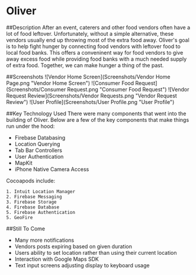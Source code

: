 # Oliver

##Description
After an event, caterers and other food vendors often have a lot of food leftover. Unfortunately, without a simple alternative, these vendors usually end up throwing most of the extra food away. Oliver's goal is to help fight hunger by connecting food vendors with leftover food to local food banks. This offers a conveninent way for food vendors to give away excess food while providing food banks with a much needed supply of extra food. Together, we can make hunger a thing of the past.


##Screenshots
![Vendor Home Screen](Screenshots/Vendor Home Page.png "Vendor Home Screen") ![Consumer Food Request](Screenshots/Consumer Request.png "Consumer Food Request")
![Vendor Request Review](Screenshots/Vendor Requests.png "Vendor Request Review") ![User Profile](Screenshots/User Profile.png "User Profile")




##Key Technology Used
There were many components that went into the building of Oliver. Below are a few of the key components that make things run under the hood:

* Firebase Databasing
* Location Querying
* Tab Bar Controllers
* User Authentication
* MapKit
* iPhone Native Camera Access

Cocoapods include:

	1. Intuit Location Manager
	2. Firebase Messaging
	3. Firebase Storage
	4. Firebase Database
	5. Firebase Authentication
	5. GeoFire


##Still To Come

* Many more notifications
* Vendors posts expiring based on given duration
* Users ability to set location rather than using their current location
* Interaction with Google Maps SDK
* Text input screens adjusting display to keyboard usage